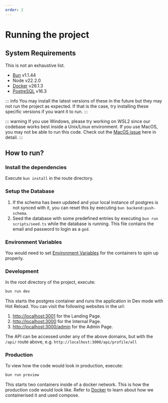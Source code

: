 ```yaml
---
order: 2
---
```


# Running the project

## System Requirements

This is not an exhaustive list.

- [Bun](../tech-stack/bun) v1.1.44
- Node v22.2.0
- [Docker](../technologies/docker) v26.1.3
- [PostreSQL](../tech-stack/postgresql) v16.3

::: info
You may install the latest versions of these in the future but they may not run the project as expected. If that is the case, try installing these specific versions if you want it to run.
:::

::: warning
If you use Windows, please try working on WSL2 since our codebase works best inside a Unix/Linux environment.
If you use MacOS, you may not be able to run this code. Check out the [MacOS issue](./macos-issue) here in detail.
:::

## How to run?

### Install the dependencies

Execute `bun install` in the route directory.

### Setup the Database

1. If the schema has been updated and your local instance of postgres is not synced with it, you can reset this by executing `bun backend:push-schema`.
2. Seed the database with some predefined entries by executing `bun run scripts/seed.ts` while the database is running. This file contains the email and password to login as a `god`.

### Environment Variables

You would need to set [Environment Variables](./environment-variables) for the containers to spin up properly.

### Development

In the root directory of the project, execute:

```bash
bun run dev
```

This starts the postgres container and runs the application in Dev mode with Hot Reload. You can visit the following websites in the url:

1. [http://localhost:3001](http://localhost:3001) for the Landing Page.
2. [http://localhost:3000](http://localhost:3000) for the Internal Page.
3. [http://localhost:3000/admin](http://localhost:3000/admin) for the Admin Page.

The API can be accessed under any of the above domains, but with the `/api/` route above, e.g. `http://localhost:3000/api/profile/all`

### Production

To view how the code would look in production, execute:

```bash
bun run preview
```

This starts two containers inside of a docker network. This is how the production code would look like. Refer to [Docker](../technologies/docker) to learn about how we containerised it and used compose.
